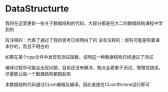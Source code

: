 # DataStructurte

我将在这里更新一些关于数据结构的代码，大部分都是在大二的数据结构课程中学到的

有注释的：代表了通过了我的思考已经明白了的
没有注释的：很有可能是照着课本抄的，而且不明白的

如果在某个cpp文件中发现有测试函数，说明这一种数据结构已经通过了测试

编译过程中可能会出现问题，目前还没有解决，晚点会着重于测试，慢慢找错误，尽量能让每一个数据结构都跑起来

本数据结构代码通过CLion编辑及编译，因此直接在CLion中clone运行即可

